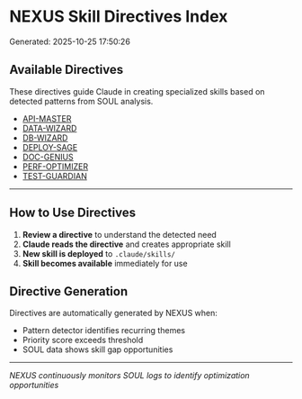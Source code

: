 # NEXUS Skill Directives Index

Generated: 2025-10-25 17:50:26

## Available Directives

These directives guide Claude in creating specialized skills based on detected patterns from SOUL analysis.

- [API-MASTER](./api-master-directive.md)
- [DATA-WIZARD](./data-wizard-directive.md)
- [DB-WIZARD](./db-wizard-directive.md)
- [DEPLOY-SAGE](./deploy-sage-directive.md)
- [DOC-GENIUS](./doc-genius-directive.md)
- [PERF-OPTIMIZER](./perf-optimizer-directive.md)
- [TEST-GUARDIAN](./test-guardian-directive.md)

---

## How to Use Directives

1. **Review a directive** to understand the detected need
2. **Claude reads the directive** and creates appropriate skill
3. **New skill is deployed** to `.claude/skills/`
4. **Skill becomes available** immediately for use

## Directive Generation

Directives are automatically generated by NEXUS when:
- Pattern detector identifies recurring themes
- Priority score exceeds threshold
- SOUL data shows skill gap opportunities

---

*NEXUS continuously monitors SOUL logs to identify optimization opportunities*
